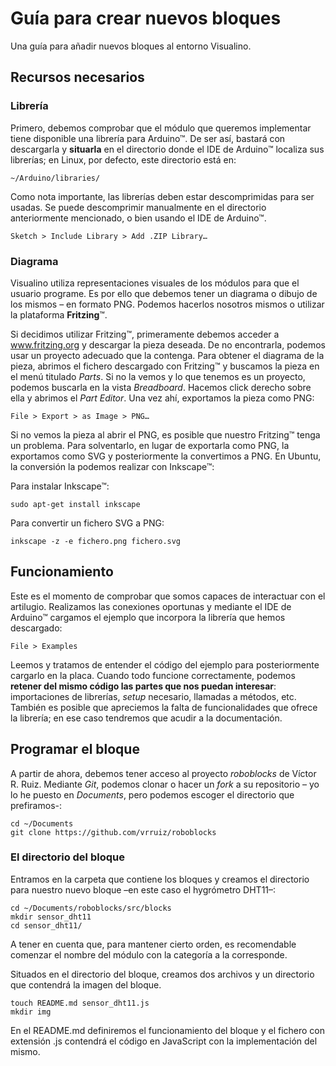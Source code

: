# Guía para crear nuevos bloques

Una guía para añadir nuevos bloques al entorno Visualino.

## Recursos necesarios

### Librería

Primero, debemos comprobar que el módulo que queremos implementar tiene disponible una librería para Arduino™. De ser así, bastará con descargarla y **situarla** en el directorio donde el IDE de Arduino™ localiza sus librerías; en Linux, por defecto, este directorio está en:

```shell
~/Arduino/libraries/
```

Como nota importante, las librerías deben estar descomprimidas para ser usadas. Se puede descomprimir manualmente en el directorio anteriormente mencionado, o bien usando el IDE de Arduino™.

```
Sketch > Include Library > Add .ZIP Library…
```

### Diagrama

Visualino utiliza representaciones visuales de los módulos para que el usuario programe. Es por ello que debemos tener un diagrama o dibujo de los mismos – en formato PNG. Podemos hacerlos nosotros mismos o utilizar la plataforma **Fritzing**™.

Si decidimos utilizar Fritzing™, primeramente debemos acceder a www.fritzing.org y descargar la pieza deseada. De no encontrarla, podemos usar un proyecto adecuado que la contenga. Para obtener el diagrama de la pieza, abrimos el fichero descargado con Fritzing™ y buscamos la pieza en el menú titulado *Parts*. Si no la vemos y lo que tenemos es un proyecto, podemos buscarla en la vista *Breadboard*. Hacemos click derecho sobre ella y abrimos el *Part Editor*. Una vez ahí, exportamos la pieza como PNG:

```
File > Export > as Image > PNG…
```

Si no vemos la pieza al abrir el PNG, es posible que nuestro Fritzing™ tenga un problema. Para solventarlo, en lugar de exportarla como PNG, la exportamos como SVG y posteriormente la convertimos a PNG. En Ubuntu, la conversión la podemos realizar con Inkscape™:

Para instalar Inkscape™:

```shell
sudo apt-get install inkscape
```

Para convertir un fichero SVG a PNG:

```shell
inkscape -z -e fichero.png fichero.svg
```

## Funcionamiento

Este es el momento de comprobar que somos capaces de interactuar con el artilugio. Realizamos las conexiones oportunas y mediante el IDE de Arduino™ cargamos el ejemplo que incorpora la librería que hemos descargado:

```
File > Examples
```

Leemos y tratamos de entender el código del ejemplo para posteriormente cargarlo en la placa. Cuando todo funcione correctamente, podemos **retener del mismo código las partes que nos puedan interesar**: importaciones de librerías, *setup* necesario, llamadas a métodos, etc. También es posible que apreciemos la falta de funcionalidades que ofrece la librería; en ese caso tendremos que acudir a la documentación.

## Programar el bloque

A partir de ahora, debemos tener acceso al proyecto *roboblocks* de Víctor R. Ruiz. Mediante *Git*, podemos clonar o hacer un *fork* a su repositorio – yo lo he puesto en *Documents*, pero podemos escoger el directorio que prefiramos-:

```shell
cd ~/Documents
git clone https://github.com/vrruiz/roboblocks
```

### El directorio del bloque

Entramos en la carpeta que contiene los bloques y creamos el directorio para nuestro nuevo bloque –en este caso el hygrómetro DHT11–:

```shell
cd ~/Documents/roboblocks/src/blocks
mkdir sensor_dht11
cd sensor_dht11/
```

A tener en cuenta que, para mantener cierto orden, es recomendable comenzar el nombre del módulo con la categoría a la corresponde. 

Situados en el directorio del bloque, creamos dos archivos y un directorio que contendrá la imagen del bloque.

```shell
touch README.md sensor_dht11.js
mkdir img
```

En el README.md definiremos el funcionamiento del bloque y el fichero con extensión .js contendrá el código en JavaScript con la implementación del mismo.

